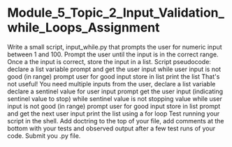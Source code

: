 # Module_5_Topic_2_Input_Validation_while_Loops_Assignment
 Write a small script, input_while.py that prompts the user for numeric input between 1 and 100. Prompt the user until the input is in the correct range. Once a the input is correct, store the input in a list. Script pseudocode: declare a list variable prompt and get the user input while user input is not good (in range)      prompt user for good input store in list print the list That's not useful! You need multiple inputs from the user,  declare a list variable  declare a sentinel value for user input  prompt get the user input (indicating sentinel value to stop)  while sentinel value is not stopping value        while user input is not good (in range)             prompt user for good input       store in list       prompt and get the next user input  print the list using a for loop     Test running your script in the shell. Add doctring to the top of your file, add comments at the bottom with your tests and observed output after a few test runs of your code. Submit you .py file.
